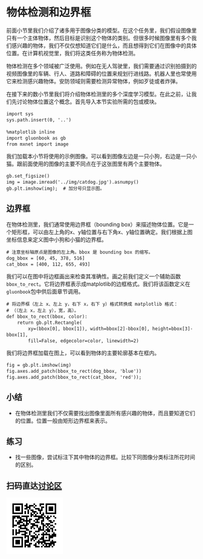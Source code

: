 # 物体检测和边界框

前面小节里我们介绍了诸多用于图像分类的模型。在这个任务里，我们假设图像里只有一个主体物体，然后目标是识别这个物体的类别。但很多时候图像里有多个我们感兴趣的物体，我们不仅仅想知道它们是什么，而且想得到它们在图像中的具体位置。在计算机视觉里，我们将这类任务称为物体检测。

物体检测在多个领域被广泛使用。例如在无人驾驶里，我们需要通过识别拍摄到的视频图像里的车辆、行人、道路和障碍的位置来规划行进线路。机器人里也常使用它来检测感兴趣物体。安防领域则需要检测异常物体，例如歹徒或者炸弹。

在接下来的数小节里我们将介绍物体检测里的多个深度学习模型。在此之前，让我们先讨论物体位置这个概念。首先导入本节实验所需的包或模块。

```{.python .input  n=1}
import sys
sys.path.insert(0, '..')

%matplotlib inline
import gluonbook as gb
from mxnet import image
```

我们加载本小节将使用的示例图像。可以看到图像左边是一只小狗，右边是一只小猫。跟前面使用的图像的主要不同点在于这张图里有两个主要物体。

```{.python .input}
gb.set_figsize()
img = image.imread('../img/catdog.jpg').asnumpy()
gb.plt.imshow(img);  # 加分号只显示图。
```

## 边界框

在物体检测里，我们通常使用边界框（bounding box）来描述物体位置。它是一个矩形框，可以由左上角的x、y轴位置与右下角x、y轴位置确定。我们根据上图坐标信息来定义图中小狗和小猫的边界框。

```{.python .input  n=2}
# 注意坐标轴原点是图像的左上角。bbox 是 bounding box 的缩写。
dog_bbox = [60, 45, 378, 516]
cat_bbox = [400, 112, 655, 493]
```

我们可以在图中将边框画出来检查其准确性。画之前我们定义一个辅助函数`bbox_to_rect`。它将边界框表示成matplotlib的边框格式。我们将该函数定义在`gluonbook`包中供后面章节调用。

```{.python .input  n=3}
# 将边界框（左上 x、左上 y，右下 x，右下 y）格式转换成 matplotlib 格式：
# （（左上 x，左上 y），宽，高）。
def bbox_to_rect(bbox, color):
    return gb.plt.Rectangle(
        xy=(bbox[0], bbox[1]), width=bbox[2]-bbox[0], height=bbox[3]-bbox[1],
        fill=False, edgecolor=color, linewidth=2)
```

我们将边界框加载在图上，可以看到物体的主要轮廓基本在框内。

```{.python .input}
fig = gb.plt.imshow(img)
fig.axes.add_patch(bbox_to_rect(dog_bbox, 'blue'))
fig.axes.add_patch(bbox_to_rect(cat_bbox, 'red'));
```

## 小结

* 在物体检测里我们不仅需要找出图像里面所有感兴趣的物体，而且要知道它们的位置。位置一般由矩形边界框来表示。

## 练习

* 找一些图像，尝试标注下其中物体的边界框。比较下同图像分类标注所花时间的区别。

## 扫码直达[讨论区](https://discuss.gluon.ai/t/topic/7023)

![](../img/qr_bounding-box.svg)
